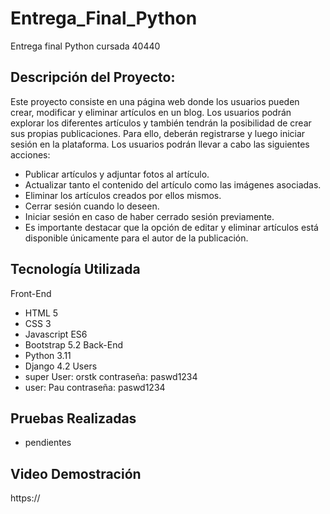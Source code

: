 # Entrega_Final_Python
Entrega final Python cursada 40440

## Descripción del Proyecto:

Este proyecto consiste en una página web donde los usuarios pueden crear, modificar y eliminar artículos en un blog. Los usuarios podrán explorar los diferentes artículos y también tendrán la posibilidad de crear sus propias publicaciones. Para ello, deberán registrarse y luego iniciar sesión en la plataforma.
Los usuarios podrán llevar a cabo las siguientes acciones:

+ Publicar artículos y adjuntar fotos al artículo.
+ Actualizar tanto el contenido del artículo como las imágenes asociadas.
+ Eliminar los artículos creados por ellos mismos.
+ Cerrar sesión cuando lo deseen.
+ Iniciar sesión en caso de haber cerrado sesión previamente.
+ Es importante destacar que la opción de editar y eliminar artículos está disponible únicamente para el autor de la publicación.

## Tecnología Utilizada
Front-End
  + HTML 5
  + CSS 3
  + Javascript ES6
  + Bootstrap 5.2
Back-End
  + Python 3.11
  + Django 4.2
Users
  + super User: orstk  contraseña: paswd1234
  + user: Pau  contraseña: paswd1234

## Pruebas Realizadas
  + pendientes
 
## Video Demostración
  https://
